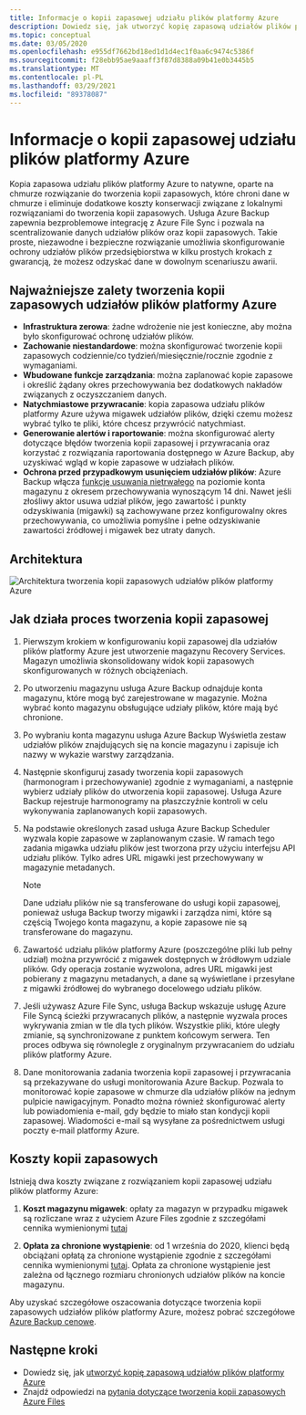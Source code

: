 ```yaml
---
title: Informacje o kopii zapasowej udziału plików platformy Azure
description: Dowiedz się, jak utworzyć kopię zapasową udziałów plików platformy Azure w magazynie Recovery Services
ms.topic: conceptual
ms.date: 03/05/2020
ms.openlocfilehash: e955df7662bd18ed1d1d4ec1f0aa6c9474c5386f
ms.sourcegitcommit: f28ebb95ae9aaaff3f87d8388a09b41e0b3445b5
ms.translationtype: MT
ms.contentlocale: pl-PL
ms.lasthandoff: 03/29/2021
ms.locfileid: "89378087"
---
```

# <a name="about-azure-file-share-backup"></a>Informacje o kopii zapasowej udziału plików platformy Azure

Kopia zapasowa udziału plików platformy Azure to natywne, oparte na chmurze rozwiązanie do tworzenia kopii zapasowych, które chroni dane w chmurze i eliminuje dodatkowe koszty konserwacji związane z lokalnymi rozwiązaniami do tworzenia kopii zapasowych. Usługa Azure Backup zapewnia bezproblemowe integrację z Azure File Sync i pozwala na scentralizowanie danych udziałów plików oraz kopii zapasowych. Takie proste, niezawodne i bezpieczne rozwiązanie umożliwia skonfigurowanie ochrony udziałów plików przedsiębiorstwa w kilku prostych krokach z gwarancją, że możesz odzyskać dane w dowolnym scenariuszu awarii.

## <a name="key-benefits-of-azure-file-share-backup"></a>Najważniejsze zalety tworzenia kopii zapasowych udziałów plików platformy Azure

* **Infrastruktura zerowa**: żadne wdrożenie nie jest konieczne, aby można było skonfigurować ochronę udziałów plików.
* **Zachowanie niestandardowe**: można skonfigurować tworzenie kopii zapasowych codziennie/co tydzień/miesięcznie/rocznie zgodnie z wymaganiami.
* **Wbudowane funkcje zarządzania**: można zaplanować kopie zapasowe i określić żądany okres przechowywania bez dodatkowych nakładów związanych z oczyszczaniem danych.
* **Natychmiastowe przywracanie**: kopia zapasowa udziału plików platformy Azure używa migawek udziałów plików, dzięki czemu możesz wybrać tylko te pliki, które chcesz przywrócić natychmiast.
* **Generowanie alertów i raportowanie**: można skonfigurować alerty dotyczące błędów tworzenia kopii zapasowej i przywracania oraz korzystać z rozwiązania raportowania dostępnego w Azure Backup, aby uzyskiwać wgląd w kopie zapasowe w udziałach plików.
* **Ochrona przed przypadkowym usunięciem udziałów plików**: Azure Backup włącza [funkcję usuwania nietrwałego](../storage/files/storage-files-prevent-file-share-deletion.md) na poziomie konta magazynu z okresem przechowywania wynoszącym 14 dni. Nawet jeśli złośliwy aktor usuwa udział plików, jego zawartość i punkty odzyskiwania (migawki) są zachowywane przez konfigurowalny okres przechowywania, co umożliwia pomyślne i pełne odzyskiwanie zawartości źródłowej i migawek bez utraty danych.

## <a name="architecture"></a>Architektura

![Architektura tworzenia kopii zapasowych udziałów plików platformy Azure](./media/azure-file-share-backup-overview/azure-file-shares-backup-architecture.png)

## <a name="how-the-backup-process-works"></a>Jak działa proces tworzenia kopii zapasowej

1. Pierwszym krokiem w konfigurowaniu kopii zapasowej dla udziałów plików platformy Azure jest utworzenie magazynu Recovery Services. Magazyn umożliwia skonsolidowany widok kopii zapasowych skonfigurowanych w różnych obciążeniach.

2. Po utworzeniu magazynu usługa Azure Backup odnajduje konta magazynu, które mogą być zarejestrowane w magazynie. Można wybrać konto magazynu obsługujące udziały plików, które mają być chronione.

3. Po wybraniu konta magazynu usługa Azure Backup Wyświetla zestaw udziałów plików znajdujących się na koncie magazynu i zapisuje ich nazwy w wykazie warstwy zarządzania.

4. Następnie skonfiguruj zasady tworzenia kopii zapasowych (harmonogram i przechowywanie) zgodnie z wymaganiami, a następnie wybierz udziały plików do utworzenia kopii zapasowej. Usługa Azure Backup rejestruje harmonogramy na płaszczyźnie kontroli w celu wykonywania zaplanowanych kopii zapasowych.

5. Na podstawie określonych zasad usługa Azure Backup Scheduler wyzwala kopie zapasowe w zaplanowanym czasie. W ramach tego zadania migawka udziału plików jest tworzona przy użyciu interfejsu API udziału plików. Tylko adres URL migawki jest przechowywany w magazynie metadanych.

    >[!NOTE]
    >Dane udziału plików nie są transferowane do usługi kopii zapasowej, ponieważ usługa Backup tworzy migawki i zarządza nimi, które są częścią Twojego konta magazynu, a kopie zapasowe nie są transferowane do magazynu.

6. Zawartość udziału plików platformy Azure (poszczególne pliki lub pełny udział) można przywrócić z migawek dostępnych w źródłowym udziale plików. Gdy operacja zostanie wyzwolona, adres URL migawki jest pobierany z magazynu metadanych, a dane są wyświetlane i przesyłane z migawki źródłowej do wybranego docelowego udziału plików.

7. Jeśli używasz Azure File Sync, usługa Backup wskazuje usługę Azure File Syncą ścieżki przywracanych plików, a następnie wyzwala proces wykrywania zmian w tle dla tych plików. Wszystkie pliki, które uległy zmianie, są synchronizowane z punktem końcowym serwera. Ten proces odbywa się równolegle z oryginalnym przywracaniem do udziału plików platformy Azure.

8. Dane monitorowania zadania tworzenia kopii zapasowej i przywracania są przekazywane do usługi monitorowania Azure Backup. Pozwala to monitorować kopie zapasowe w chmurze dla udziałów plików na jednym pulpicie nawigacyjnym. Ponadto można również skonfigurować alerty lub powiadomienia e-mail, gdy będzie to miało stan kondycji kopii zapasowej. Wiadomości e-mail są wysyłane za pośrednictwem usługi poczty e-mail platformy Azure.

## <a name="backup-costs"></a>Koszty kopii zapasowych

Istnieją dwa koszty związane z rozwiązaniem kopii zapasowej udziału plików platformy Azure:

1. **Koszt magazynu migawek**: opłaty za magazyn w przypadku migawek są rozliczane wraz z użyciem Azure Files zgodnie z szczegółami cennika wymienionymi [tutaj](https://azure.microsoft.com/pricing/details/storage/files/)

2. **Opłata za chronione wystąpienie**: od 1 września do 2020, klienci będą obciążani opłatą za chronione wystąpienie zgodnie z szczegółami cennika wymienionymi [tutaj](https://azure.microsoft.com/pricing/details/backup/). Opłata za chronione wystąpienie jest zależna od łącznego rozmiaru chronionych udziałów plików na koncie magazynu.

Aby uzyskać szczegółowe oszacowania dotyczące tworzenia kopii zapasowych udziałów plików platformy Azure, możesz pobrać szczegółowe [Azure Backup cenowe](https://aka.ms/AzureBackupCostEstimates).  

## <a name="next-steps"></a>Następne kroki

* Dowiedz się, jak [utworzyć kopię zapasową udziałów plików platformy Azure](backup-afs.md)
* Znajdź odpowiedzi na [pytania dotyczące tworzenia kopii zapasowych Azure Files](backup-azure-files-faq.md)
